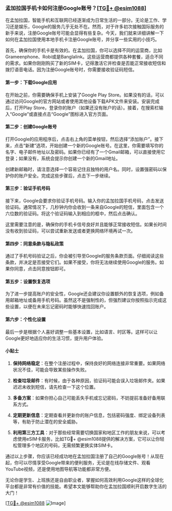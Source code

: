 ### 孟加拉国手机卡如何注册Google账号？[[TG💪+ @esim1088](https://t.me/s/esim1088)]

在孟加拉国，智能手机和互联网已经逐渐成为日常生活的一部分。无论是工作、学习还是娱乐，Google的服务几乎无处不在。然而，对于许多初次接触国际服务的新手来说，注册Google账号可能会显得有些复杂。今天，我们就来详细讲解一下如何在孟加拉国使用本地手机卡注册Google账号，并分享一些实用的小技巧。

首先，确保你的手机卡是有效的。在孟加拉国，你可以选择不同的运营商，比如Grameenphone、Robi或是Banglalink。这些运营商都提供各种套餐，适合不同的需求。如果你刚刚购买了新的SIM卡，记得激活它并检查是否能正常接收短信和拨打语音电话。因为注册Google账号时，你需要接收验证码短信。

#### 第一步：下载Google应用

在开始之前，你需要确保手机上安装了Google Play Store。如果没有的话，可以通过访问Google的官方网站或者使用其他设备下载APK文件来安装。安装完成后，打开Play Store，登录你的账户（如果还没有账户的话）。接着，在搜索栏输入“Google”或直接点击“Google”图标进入官方页面。

#### 第二步：创建Google账号

打开Google的应用程序后，点击右上角的菜单按钮，然后选择“添加账户”。接下来，点击“新建”选项，开始创建一个新的Google账号。在这里，你需要填写你的名字、电子邮件地址以及密码。如果你已经有了一个Gmail邮箱，可以直接使用它登录；如果没有，系统会提示你创建一个新的Gmail地址。

创建新邮箱时，请注意选择一个容易记住且独特的用户名。同时，设置强密码以保护你的账户安全。完成这些步骤后，点击下一步继续。

#### 第三步：验证手机号码

接下来，Google会要求你验证手机号码。输入你的孟加拉国手机号码，点击发送验证码。通常情况下，几秒钟内你会收到一条来自Google的短信，里面包含一个六位数的验证码。将这个验证码输入到相应的框中，然后点击确认。

这里需要注意的是，确保你的手机卡信号良好并且能够正常接收短信。如果长时间没有收到验证码，可以尝试重新发送或者更换网络环境再试一次。

#### 第四步：同意条款与隐私政策

通过了手机号码验证之后，你会被引导至Google的服务条款页面。仔细阅读这些条款，并决定是否接受它们。如果不接受，你将无法继续使用Google的服务。如果你同意，点击同意按钮即可。

#### 第五步：设置恢复选项

为了进一步提高账户的安全性，Google还会建议你设置额外的恢复选项，例如备用邮箱地址或备用手机号码。虽然这不是强制性的，但强烈建议你按照指示完成这些设置，以便在未来忘记密码时能够快速找回账户。

#### 第六步：个性化设置

最后一步是根据个人喜好调整一些基本设置，比如语言、时区等。这样可以让Google更好地适应你的生活习惯，提升用户体验。

#### 小贴士

1. **保持网络稳定**：在整个注册过程中，保持良好的网络连接非常重要。如果网络状况不佳，可能会导致某些操作失败。
   
2. **检查垃圾邮件**：有时候，由于各种原因，验证码可能会误入垃圾邮件夹。如果迟迟未收到短信，请先检查一下这个位置。

3. **多备方案**：如果你担心自己可能丢失手机或忘记密码，不妨提前准备好备用联系方式。

4. **定期更新信息**：定期查看并更新你的账户信息，包括密码强度、绑定设备列表等，有助于防止潜在的安全威胁。

5. **利用第三方工具**：对于那些经常需要切换国家和地区工作的朋友来说，可以考虑使用eSIM卡服务，比如TG💪+ @esim1088提供的解决方案，它可以让你轻松管理多个地区的号码，无需频繁更换实体SIM卡。

通过以上步骤，你应该已经成功地在孟加拉国注册了自己的Google账号！从现在起，你可以尽情享受Google带来的便利服务，无论是在线存储文件、观看YouTube视频，还是使用地图导航等功能都非常方便。

无论你是学生、上班族还是自由职业者，掌握如何高效利用Google这样的全球化平台都是非常有价值的技能。希望本文能够帮助你在孟加拉国顺利开启数字生活的大门！

[[TG💪+ @esim1088](https://t.me/s/esim1088) ![Image](https://i.postimg.cc/4NQfJmqS/Snipaste-2025-05-13-00-14-12.png)]